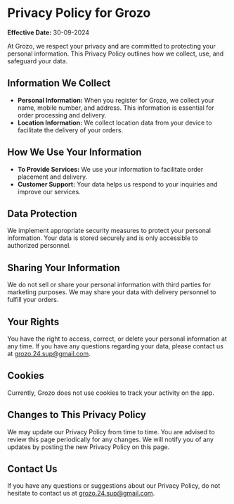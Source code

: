 # Privacy Policy for Grozo

**Effective Date:** 30-09-2024

At Grozo, we respect your privacy and are committed to protecting your personal information. This Privacy Policy outlines how we collect, use, and safeguard your data.

## Information We Collect

- **Personal Information:** When you register for Grozo, we collect your name, mobile number, and address. This information is essential for order processing and delivery.
- **Location Information:** We collect location data from your device to facilitate the delivery of your orders.

## How We Use Your Information

- **To Provide Services:** We use your information to facilitate order placement and delivery.
- **Customer Support:** Your data helps us respond to your inquiries and improve our services.

## Data Protection

We implement appropriate security measures to protect your personal information. Your data is stored securely and is only accessible to authorized personnel.

## Sharing Your Information

We do not sell or share your personal information with third parties for marketing purposes. We may share your data with delivery personnel to fulfill your orders.

## Your Rights

You have the right to access, correct, or delete your personal information at any time. If you have any questions regarding your data, please contact us at [grozo.24.sup@gmail.com](mailto:grozo.24.sup@gmail.com).

## Cookies

Currently, Grozo does not use cookies to track your activity on the app.

## Changes to This Privacy Policy

We may update our Privacy Policy from time to time. You are advised to review this page periodically for any changes. We will notify you of any updates by posting the new Privacy Policy on this page.

## Contact Us

If you have any questions or suggestions about our Privacy Policy, do not hesitate to contact us at [grozo.24.sup@gmail.com](mailto:grozo.24.sup@gmail.com).
